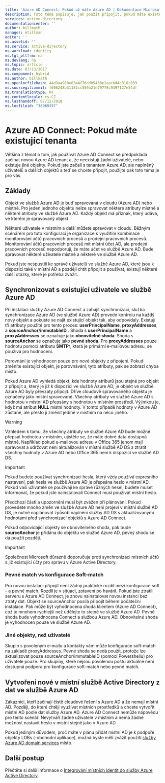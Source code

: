 ```yaml
---
title: 'Azure AD Connect: Pokud už máte Azure AD | Dokumentace Microsoftu'
description: Toto téma popisuje, jak použít připojit, pokud máte existujícího tenanta Azure AD.
services: active-directory
documentationcenter: ''
author: billmath
manager: mtillman
editor: ''
ms.assetid: ''
ms.service: active-directory
ms.workload: identity
ms.tgt_pltfrm: na
ms.devlang: na
ms.topic: article
ms.date: 07/13/2017
ms.component: hybrid
ms.author: billmath
ms.openlocfilehash: 44d9aa988e8344f76ddb5430e2aacbd4c818c033
ms.sourcegitcommit: f606248b31182cc559b21e79778c9397127e54df
ms.translationtype: MT
ms.contentlocale: cs-CZ
ms.lasthandoff: 07/12/2018
ms.locfileid: "38969397"
---
```

# <a name="azure-ad-connect-when-you-have-an-existent-tenant"></a>Azure AD Connect: Pokud máte existující tenanta
Většina z témat o tom, jak používat Azure AD Connect se předpokládá začínat novou Azure AD tenant a, že neexistují žádní uživatelé, nebo existuje jiné objekty. Pokud jste začali s tenantem Azure AD, ale naplněný uživatelů a dalších objektů a teď se chcete připojit, použijte pak toto téma je pro vás.

## <a name="the-basics"></a>Základy
Objekt ve službě Azure AD je buď spravovaná v cloudu (Azure AD) nebo místně. Pro jeden jednoho objektu nelze spravovat některé atributy místně a některé atributy ve službě Azure AD. Každý objekt má příznak, který udává, ve kterém je spravovaný objekt.

Některé uživatele v místním a další můžete spravovat v cloudu. Běžným scénářem pro tuto konfiguraci je organizace s využitím kombinace monitorování účtů pracovních procesů a prodejní pracovních procesů. Monitorování účtů pracovních procesů mít místní účet AD, ale prodejní pracovních procesů nepodporují, že máte účet ve službě Azure AD. Bude spravovat některé uživatele místně a některé ve službě Azure AD.

Pokud jste nespustili ke správě uživatelů ve službě Azure AD, které jsou k dispozici také v místní AD a později chtít připojit a používat, existují některé další otázky, které je potřeba zvážit.

## <a name="sync-with-existing-users-in-azure-ad"></a>Synchronizovat s existující uživatele ve službě Azure AD
Při instalaci služby Azure AD Connect a zahájit synchronizaci, služba synchronizace Azure AD (ve službě Azure AD) provede kontrolu na každý nový objekt a pokuste se najít existující objekt tak, aby odpovídaly. Existují tři atributy použité pro tento proces: **userPrincipalName**, **proxyAddresses**, a **sourceAnchor**/**immutableID** . Shoda s **userPrincipalName** a **proxyAddresses** se označuje jako **obnovitelně shoda**. Shoda s **sourceAnchor** se označuje jako **pevné shoda**. Pro **proxyAddresses** pouze hodnotu pomocí atributu **SMTP:**, která je primární e-mailovou adresu, se používá pro hodnocení.

Porovnání je vyhodnocen pouze pro nové objekty z připojení. Pokud změníte existující objekt, je porovnávání, tyto atributy, pak se zobrazí chyba místo.

Pokud Azure AD vyhledá objekt, kde hodnoty atributů jsou stejné pro objekt z připojit a, který je již k dispozici ve službě Azure AD, je objekt ve službě Azure AD byly převzaty připojit. Dříve cloudově spravovaného objektu je označený jako místní spravované. Všechny atributy ve službě Azure AD s hodnotou v místní AD přepsány s hodnotou v místním prostředí. Výjimkou je, když má atribut **NULL** místní hodnoty. V tomto případě hodnoty v Azure AD zůstane, ale přesto ji změnit jedině v místním na něco jiného.

> [!WARNING]
> Vzhledem k tomu, že všechny atributy ve službě Azure AD bude možné přepsat hodnotou v místním, ujistěte se, že máte dobré data dostupná místně. Například pokud e-mailovou adresu v Office 365 jenom mají spravovat a udržovat není aktualizován v místní službě AD DS a ztratit všechny hodnoty v Azure AD nebo Office 365 není k dispozici ve službě AD DS.

> [!IMPORTANT]
> Pokud budete používat synchronizaci hesla, který vždy používá expresního nastavení, pak hesla ve službě Azure AD je přepsána heslo v místní AD. Pokud vaši uživatelé se používají ke správě různých hesel, budete muset informovat, že pokud jste nainstalovali Connect musí používat místní heslo.

Předchozí části a upozornění musí být zvážen při plánování. Pokud provedete mnoho změn ve službě Azure AD není projeví v místní službě AD DS, je nutné naplánovat způsob naplnění služby AD DS s aktualizovanými hodnotami před synchronizací objektů s Azure AD Connect.

Pokud odpovídající objekty se obnovitelného shoda, pak bude **sourceAnchor** je přidána do objektu ve službě Azure AD, pevný shodu se dá použít později.

>[!IMPORTANT]
> Společnost Microsoft důrazně doporučuje proti synchronizaci místních účtů s již existující účty pro správu v Azure Active Directory.

### <a name="hard-match-vs-soft-match"></a>Pevné match vs konfigurace Soft-match
Pro novou instalaci připojit není žádný praktické rozdíl mezi konfigurace soft - a pevné match. Rozdíl je v situaci, zotavení po havárii. Pokud jste ztratili serveru s Azure AD Connect, je znovu nainstalovat novou instanci bez ztráty dat. Objekt se sourceAnchor posílá připojit během počáteční instalace. Pak může být vyhodnocena shoda klientem (Azure AD Connect), což je mnohem rychlejší než udělejte to stejné ve službě Azure AD. Pevné shoda bude vyhodnocena Connect a službou Azure AD. Obnovitelné shoda je vyhodnocen pouze ve službě Azure AD.

### <a name="other-objects-than-users"></a>Jiné objekty, než uživatelé
Skupin s povoleným e-mailu a kontakty vám může konfigurace soft-match na základě proxyAddresses. Pevné shoda se nedá použít, protože lze aktualizovat pouze sourceAnchor/immutableID (pomocí Powershellu) pro uživatele pouze. Pro skupiny, které nejsou povolenou poštu aktuálně není dostupná podpora pro konfigurace soft-match nebo pevné match.

## <a name="create-a-new-on-premises-active-directory-from-data-in-azure-ad"></a>Vytvoření nové v místní službě Active Directory z dat ve službě Azure AD
Zákazníci, kteří začínají čistě cloudové řešení s Azure AD a že nemají místní AD. Později, do které chtějí využívat místních prostředků a chcete vytvořit místní AD podle dat služby Azure AD. Azure AD Connect nemůže nápovědu pro tento scénář. Nevytváří žádné uživatele v místním a nemá žádné možnost nastavit heslo v místní stejně jako v Azure AD.

Pokud jediným důvodem, proč máte v plánu přidat místní AD je k podpoře objekty LOBs (-obchodní aplikace), možná byste měli zvážit použití [služby Azure AD domain services](../../active-directory-domain-services/index.yml) místo.

## <a name="next-steps"></a>Další postup
Přečtěte si další informace o [Integrování místních identit do služby Azure Active Directory](active-directory-aadconnect.md).
